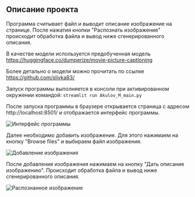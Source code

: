 ## Описание проекта
Программа считывает файл и выводит описание изображение на странице.
После нажатия кнопки "Распознать изображение" происходит обработка файла и вывод ниже сгенерированного описания.

В качестве модели используется предобученная модель https://huggingface.co/dumperize/movie-picture-captioning

Более детально о модели можно прочитать по ссылке https://github.com/slivka83/

Запуск программы выполняется в консоли при активированном окружении командой:
```streamlit run Akulov_M_main.py```

После запуска программы в браузере открывается страница с адресом http://localhost:8501/ и отображается интерфейс программы.

![Интерфейс программы](https://github.com/MSK68/ml_app/blob/main/makulov/Screen1.png "Интерфейс программы")

Далее необходимо добавить изображение. Для этого нажимаем на кнопку "Browse files" и выбираем файл изображения.

![Добавление изображения](https://github.com/MSK68/ml_app/blob/main/makulov/Screen2.png "Добавление изображения")

После добавления изображения нажимаем на кнопку "Дать описание изображению". Происходит обработка файла и вывод ниже сгенерированного описания.

![Распознанное изображение](https://github.com/MSK68/ml_app/blob/main/makulov/Screen3.png "Распознанное изображение")
